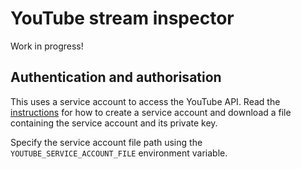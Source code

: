 # YouTube stream inspector

Work in progress!

## Authentication and authorisation

This uses a service account to access the YouTube API. Read the [instructions](https://developers.google.com/identity/protocols/oauth2/service-account) for how to create a service account and download a file containing the service account and its private key.

Specify the service account file path using the `YOUTUBE_SERVICE_ACCOUNT_FILE` environment variable.